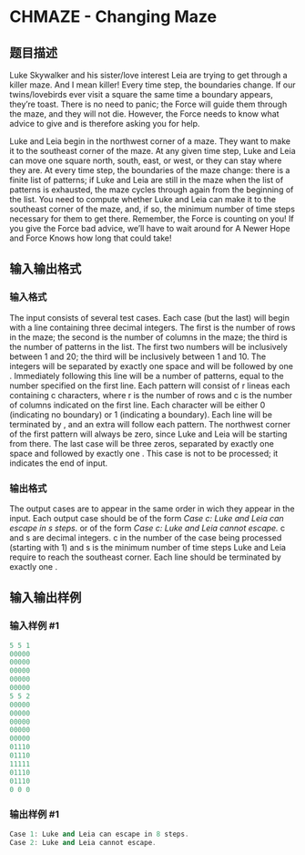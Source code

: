 # CHMAZE - Changing Maze

## 题目描述

Luke Skywalker and his sister/love interest Leia are trying to get through a killer maze. And I mean killer! Every time step, the boundaries change. If our twins/lovebirds ever visit a square the same time a boundary appears, they’re toast. There is no need to panic; the Force will guide them through the maze, and they will not die. However, the Force needs to know what advice to give and is therefore asking you for help.

Luke and Leia begin in the northwest corner of a maze. They want to make it to the southeast corner of the maze. At any given time step, Luke and Leia can move one square north, south, east, or west, or they can stay where they are. At every time step, the boundaries of the maze change: there is a finite list of patterns; if Luke and Leia are still in the maze when the list of patterns is exhausted, the maze cycles through again from the beginning of the list. You need to compute whether Luke and Leia can make it to the southeast corner of the maze, and, if so, the minimum number of time steps necessary for them to get there. Remember, the Force is counting on you! If you give the Force bad advice, we’ll have to wait around for A Newer Hope and Force Knows how long that could take!

## 输入输出格式

### 输入格式

The input consists of several test cases. Each case (but the last) will begin with a line containing three decimal integers. The first is the number of rows in the maze; the second is the number of columns in the maze; the third is the number of patterns in the list. The first two numbers will be inclusively between 1 and 20; the third will be inclusively between 1 and 10. The integers will be separated by exactly one space and will be followed by one . Immediately following this line will be a number of patterns, equal to the number specified on the first line. Each pattern will consist of r lineas each containing c characters, where r is the number of rows and c is the number of columns indicated on the first line. Each character will be either 0 (indicating no boundary) or 1 (indicating a boundary). Each line will be terminated by , and an extra will follow each pattern. The northwest corner of the first pattern will always be zero, since Luke and Leia will be starting from there. The last case will be three zeros, separated by exactly one space and followed by exactly one . This case is not to be processed; it indicates the end of input.

### 输出格式

The output cases are to appear in the same order in wich they appear in the input. Each output case should be of the form _Case c: Luke and Leia can escape in s steps._ or of the form _Case c: Luke and Leia cannot escape._ c and s are decimal integers. c in the number of the case being processed (starting with 1) and s is the minimum number of time steps Luke and Leia require to reach the southeast corner. Each line should be terminated by exactly one .

## 输入输出样例

### 输入样例 #1

```cpp
5 5 1
00000
00000
00000
00000
00000
5 5 2
00000
00000
00000
00000
00000
01110
01110
11111
01110
01110
0 0 0
```


### 输出样例 #1

```cpp
Case 1: Luke and Leia can escape in 8 steps.
Case 2: Luke and Leia cannot escape.
```


